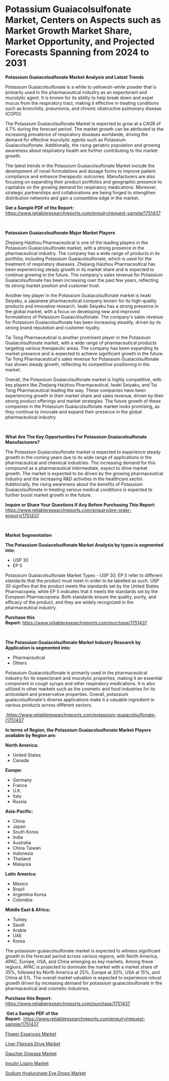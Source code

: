 <p><h1>Potassium Guaiacolsulfonate Market, Centers on Aspects such as Market Growth Market Share, Market Opportunity, and Projected Forecasts Spanning from 2024 to 2031</h1></p><p><strong>Potassium Guaiacolsulfonate Market Analysis and Latest Trends</strong></p>
<p><p>Potassium Guaiacolsulfonate is a white to yellowish-white powder that is primarily used in the pharmaceutical industry as an expectorant and mucolytic agent. It is known for its ability to help break down and expel mucus from the respiratory tract, making it effective in treating conditions such as bronchitis, pneumonia, and chronic obstructive pulmonary disease (COPD).</p><p>The Potassium Guaiacolsulfonate Market is expected to grow at a CAGR of 4.7% during the forecast period. The market growth can be attributed to the increasing prevalence of respiratory diseases worldwide, driving the demand for effective mucolytic agents such as Potassium Guaiacolsulfonate. Additionally, the rising geriatric population and growing awareness about respiratory health are further contributing to the market growth.</p><p>The latest trends in the Potassium Guaiacolsulfonate Market include the development of novel formulations and dosage forms to improve patient compliance and enhance therapeutic outcomes. Manufacturers are also focusing on expanding their product portfolios and geographic presence to capitalize on the growing demand for respiratory medications. Moreover, strategic partnerships and collaborations are being forged to strengthen distribution networks and gain a competitive edge in the market.</p></p>
<p><strong>Get a Sample PDF of the Report:&nbsp;</strong> <a href="https://www.reliableresearchreports.com/enquiry/request-sample/1751437">https://www.reliableresearchreports.com/enquiry/request-sample/1751437</a></p>
<p>&nbsp;</p>
<p><strong>Potassium Guaiacolsulfonate Major Market Players</strong></p>
<p><p>Zhejiang Haizhou Pharmaceutical is one of the leading players in the Potassium Guaiacolsulfonate market, with a strong presence in the pharmaceutical industry. The company has a wide range of products in its portfolio, including Potassium Guaiacolsulfonate, which is used for the treatment of respiratory diseases. Zhejiang Haizhou Pharmaceutical has been experiencing steady growth in its market share and is expected to continue growing in the future. The company's sales revenue for Potassium Guaiacolsulfonate has been increasing over the past few years, reflecting its strong market position and customer trust.</p><p>Another key player in the Potassium Guaiacolsulfonate market is Iwaki Seiyaku, a Japanese pharmaceutical company known for its high-quality products and innovative research. Iwaki Seiyaku has a strong presence in the global market, with a focus on developing new and improved formulations of Potassium Guaiacolsulfonate. The company's sales revenue for Potassium Guaiacolsulfonate has been increasing steadily, driven by its strong brand reputation and customer loyalty.</p><p>Tai Tong Pharmaceutical is another prominent player in the Potassium Guaiacolsulfonate market, with a wide range of pharmaceutical products targeting various therapeutic areas. The company has been expanding its market presence and is expected to achieve significant growth in the future. Tai Tong Pharmaceutical's sales revenue for Potassium Guaiacolsulfonate has shown steady growth, reflecting its competitive positioning in the market.</p><p>Overall, the Potassium Guaiacolsulfonate market is highly competitive, with key players like Zhejiang Haizhou Pharmaceutical, Iwaki Seiyaku, and Tai Tong Pharmaceutical leading the way. These companies have been experiencing growth in their market share and sales revenue, driven by their strong product offerings and market strategies. The future growth of these companies in the Potassium Guaiacolsulfonate market looks promising, as they continue to innovate and expand their presence in the global pharmaceutical industry.</p></p>
<p>&nbsp;</p>
<p><strong>What Are The Key Opportunities For Potassium Guaiacolsulfonate Manufacturers?</strong></p>
<p><p>The Potassium Guaiacolsulfonate market is expected to experience steady growth in the coming years due to its wide range of applications in the pharmaceutical and chemical industries. The increasing demand for this compound as a pharmaceutical intermediate, expect to drive market growth. The market is expected to be driven by the growing pharmaceutical industry and the increasing R&D activities in the healthcare sector. Additionally, the rising awareness about the benefits of Potassium Guaiacolsulfonate in treating various medical conditions is expected to further boost market growth in the future.</p></p>
<p><strong>Inquire or Share Your Questions If Any Before Purchasing This Report:</strong> <a href="https://www.reliableresearchreports.com/enquiry/pre-order-enquiry/1751437">https://www.reliableresearchreports.com/enquiry/pre-order-enquiry/1751437</a></p>
<p>&nbsp;</p>
<p><strong>Market Segmentation</strong></p>
<p><strong>The Potassium Guaiacolsulfonate Market Analysis by types is segmented into:</strong></p>
<p><ul><li>USP 30</li><li>EP 5</li></ul></p>
<p><p>Potassium Guaiacolsulfonate Market Types - USP 30, EP 5 refer to different standards that the product must meet in order to be labelled as such. USP 30 signifies that the product meets the standards set by the United States Pharmacopeia, while EP 5 indicates that it meets the standards set by the European Pharmacopoeia. Both standards ensure the quality, purity, and efficacy of the product, and they are widely recognized in the pharmaceutical industry.</p></p>
<p><strong>Purchase this Report:&nbsp;</strong><a href="https://www.reliableresearchreports.com/purchase/1751437">https://www.reliableresearchreports.com/purchase/1751437</a></p>
<p>&nbsp;</p>
<p><strong>The Potassium Guaiacolsulfonate Market Industry Research by Application is segmented into:</strong></p>
<p><ul><li>Pharmaceutical</li><li>Others</li></ul></p>
<p><p>Potassium Guaiacolsulfonate is primarily used in the pharmaceutical industry for its expectorant and mucolytic properties, making it an essential component in cough syrups and other respiratory medications. It is also utilized in other markets such as the cosmetic and food industries for its antioxidant and preservative properties. Overall, potassium guaiacolsulfonate's diverse applications make it a valuable ingredient in various products across different sectors.</p></p>
<p><a href="https://www.reliableresearchreports.com/potassium-guaiacolsulfonate-r1751437">&nbsp;https://www.reliableresearchreports.com/potassium-guaiacolsulfonate-r1751437</a></p>
<p><strong>In terms of Region, the Potassium Guaiacolsulfonate Market Players available by Region are:</strong></p>
<p>
    <p> <strong> North America: </strong>
        <ul>
            <li>United States</li>
            <li>Canada</li>
        </ul>
        </p> 
    <p> <strong> Europe: </strong>
        <ul>
            <li>Germany</li>
            <li>France</li>
            <li>U.K.</li>
            <li>Italy</li>
            <li>Russia</li>
        </ul>
        </p> 
    <p> <strong> Asia-Pacific: </strong>
        <ul>
            <li>China</li>
            <li>Japan</li>
            <li>South Korea</li>
            <li>India</li>
            <li>Australia</li>
            <li>China Taiwan</li>
            <li>Indonesia</li>
            <li>Thailand</li>
            <li>Malaysia</li>
        </ul>
        </p> 
    <p> <strong> Latin America: </strong>
        <ul>
            <li>Mexico</li>
            <li>Brazil</li>
            <li>Argentina Korea</li>
            <li>Colombia</li>
        </ul>
        </p> 
    <p> <strong> Middle East & Africa: </strong>
        <ul>
            <li>Turkey</li>
            <li>Saudi</li>
            <li>Arabia</li>
            <li>UAE</li>
            <li>Korea</li>
        </ul>
    </p>
    </p>
<p><p>The potassium guaiacolsulfonate market is expected to witness significant growth in the forecast period across various regions, with North America, APAC, Europe, USA, and China emerging as key markets. Among these regions, APAC is projected to dominate the market with a market share of 35%, followed by North America at 25%, Europe at 20%, USA at 15%, and China at 5%. The overall market valuation is expected to experience robust growth driven by increasing demand for potassium guaiacolsulfonate in the pharmaceutical and cosmetic industries.</p></p>
<p><strong>Purchase this Report: </strong><a href="https://www.reliableresearchreports.com/purchase/1751437">https://www.reliableresearchreports.com/purchase/1751437</a></p>
<p>&nbsp;<strong>Get a Sample PDF of the Report:&nbsp;&nbsp;</strong><a href="https://www.reliableresearchreports.com/enquiry/request-sample/1751437">https://www.reliableresearchreports.com/enquiry/request-sample/1751437</a></p>
<p><strong></strong></p>
<p><p><a href="https://github.com/lbird53714/Market-Research-Report-List-5/blob/main/flower-essences-market.md">Flower Essences Market</a></p><p><a href="https://github.com/Krdamani25/Market-Research-Report-List-1/blob/main/liver-fibrosis-drug-market.md">Liver Fibrosis Drug Market</a></p><p><a href="https://github.com/lizaRempel/Market-Research-Report-List-1/blob/main/gaucher-disease-market.md">Gaucher Disease Market</a></p><p><a href="https://github.com/ohumlzho95/Market-Research-Report-List-1/blob/main/insulin-lispro-market.md">Insulin Lispro Market</a></p><p><a href="https://github.com/alexcrou8/Market-Research-Report-List-1/blob/main/sodium-hyaluronate-eye-drops-market.md">Sodium Hyaluronate Eye Drops Market</a></p></p>